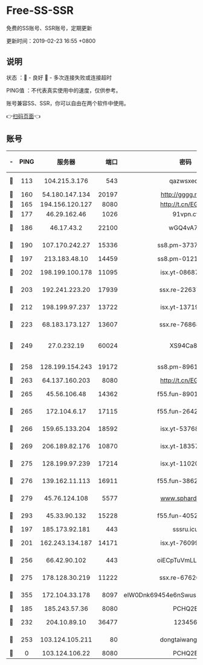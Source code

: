 # Free-SS-SSR

免费的SS账号、SSR账号，定期更新

更新时间：2019-02-23 16:55 +0800

## 说明

状态     ：🙂 - 良好 🙁 - 多次连接失败或连接超时

PING值   ：不代表真实使用中的速度，仅供参考。

账号兼容SS、SSR，你可以自由在两个软件中使用。

👉[扫码页面](https://liesauer.github.io/free-ss-ssr.github.io/)👈

## 账号

|-|PING|服务器|端口|密码|加密方式|区域|
|:----:|:----:|:-----:|-----:|:----:|:----:|:----:|
|🙂|113|104.215.3.176|543|qazwsxedc|aes-256-gcm|JP|
|🙂|160|54.180.147.134|20197|http://gggg.rocks|chacha20|KR|
|🙂|165|194.156.120.127|8080|http://t.cn/EGJIyrl|rc4-md5|RU|
|🙂|177|46.29.162.46|1026|91vpn.cf|rc4-md5|RU|
|🙂|186|46.17.43.2|22100|wGQ4vA7D|aes-256-gcm|RU|
|🙂|190|107.170.242.27|15336|ss8.pm-37378232|aes-256-cfb|US|
|🙂|197|213.183.48.10|14459|ss8.pm-01218790|rc4-md5|RU|
|🙂|202|198.199.100.178|11095|isx.yt-08687523|aes-256-cfb|US|
|🙂|203|192.241.223.20|17939|ssx.re-22637861|aes-256-cfb|US|
|🙂|212|198.199.97.237|13722|isx.yt-13719964|aes-256-cfb|US|
|🙂|223|68.183.173.127|13607|ssx.re-76868937|aes-256-cfb|US|
|🙂|249|27.0.232.19|60024|XS94Ca8K|xchacha20-ietf-poly1305|HK|
|🙂|258|128.199.154.243|19172|ss8.pm-89617917|aes-256-cfb|SG|
|🙂|263|64.137.160.203|8080|http://t.cn/EGJIyrl|rc4-md5|CA|
|🙂|265|45.56.106.48|14362|f55.fun-89010731|aes-256-cfb|US|
|🙂|265|172.104.6.17|17115|f55.fun-26427842|aes-256-cfb|US|
|🙂|266|159.65.133.204|18592|isx.yt-53768973|aes-256-cfb|SG|
|🙂|269|206.189.82.176|10870|isx.yt-18357670|aes-256-cfb|SG|
|🙂|275|128.199.97.239|17214|isx.yt-11020903|aes-256-cfb|SG|
|🙂|276|139.162.11.113|16911|f55.fun-38620708|aes-256-cfb|SG|
|🙂|279|45.76.124.108|5577|www.sphard.com|aes-256-cfb|AU|
|🙂|293|45.33.90.132|15228|f55.fun-40522373|aes-256-cfb|US|
|🙂|197|185.173.92.181|443|sssru.icu|rc4-md5|RU|
|🙂|201|162.243.134.187|14171|isx.yt-76099235|aes-256-cfb|US|
|🙂|256|66.42.90.102|443|oiECpTuVmLLxk4Ts|aes-256-cfb|US|
|🙂|275|178.128.30.219|11222|ssx.re-67626834|aes-256-cfb|SG|
|🙂|355|172.104.33.178|8097|eIW0Dnk69454e6nSwuspv9DmS201tQ0D|aes-256-cfb|SG|
|🙁|185|185.243.57.36|8080|PCHQ2E|rc4-md5|US|
|🙁|232|204.10.89.10|36477|123456|aes-256-cfb|US|
|🙁|253|103.124.105.211|80|dongtaiwang.com|aes-256-cfb|US|
|🙁|0|103.124.106.22|8080|PCHQ2E|rc4-md5|US|
